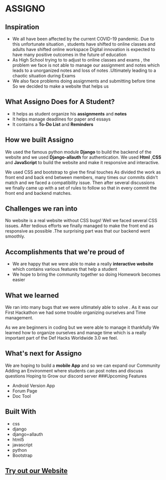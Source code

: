 # **ASSIGNO**
## Inspiration
-  We all have been affected by the current COVID-19 pandemic. Due to this unfortunate situation , students have shifted to online classes and adults have shifted online workspace Digital innovation is expected to have many positive outcomes in the future of education
- As High School trying to to adjust to online classes and exams , the problem we face is not able to manage our assignment and notes which leads to a unorganized notes and loss of notes .Ultimately leading to a chaotic situation during Exams
- We also face problems doing assignments and submitting before time So we decided to make a website that helps us

## What Assigno Does for A Student?
- It helps as student organize his **assignments** and **notes**
- It helps manage deadlines for paper and essays
- It contains a **To-Do List** and **Reminders**


## How we built Assigno
We used the famous python module **Django**  to build the backend of the website and we used **Django-allauth** for authentication. We used **Html** ,**CSS** and **JavaScript** to build the website and make it responsive and interactive.<br>
 <p>We used CSS and bootstrap to give the final touches 
 As divided the work as front end and back end between members, many times our commits didn't match and we faced a compatibility issue. Then after several discussions we finally came up with a set of rules to follow so that in every commit the front end and backend matches.</p>

## Challenges we ran into
No website is a real website without CSS bugs! Well we faced several CSS issues. After tedious efforts we finally managed to make the front end as responsive as possible .The surprising part was that our backend went smoothly.


## Accomplishments that we're proud of
- We are happy that we were able to make a really **interactive website** which contains various features that help a student 
- We hope to bring the community together so doing Homework becomes easier 


## What we learned
<p>We ran into many bugs that we were ultimately able to solve . As it was our First Hackathon we had some trouble organizing ourselves and Time management. </p>
 <p>As we are beginners in coding but we were able to manage it thankfully We learned how to organize ourselves and manage time which is a really important part of the Def Hacks Worldwide 3.0 we feel.</p>

## What's next for Assigno
We are hoping to build a **mobile App** and so we can expand our Community
Adding an Environment where students can post notes and discuss questions
Hoping to Grow our discord server
###Upcoming Features
- Android Version App
- Forum Page
- Doc Tool

## Built With
- css
- django
- django=allauth
- html5
- javascript
- python
- Bootstrap

## [Try out our Website]()
